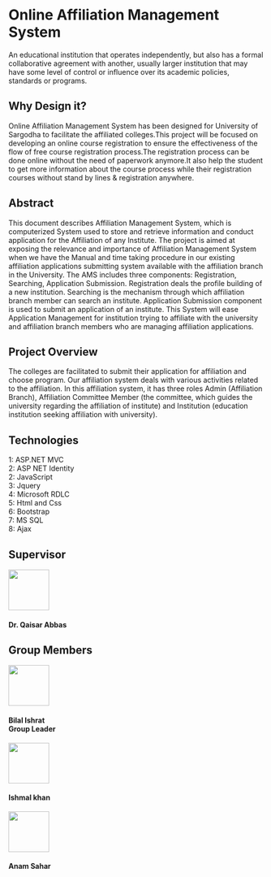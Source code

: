 <h1 style="text-center">Online Affiliation Management System</h1>
An educational institution that operates independently, but also has a formal collaborative agreement with another, usually larger institution that may have some level of control or influence over its academic policies, standards or programs. 

<h2>Why Design it?</h2>

Online Affiliation Management System has been designed for University of Sargodha to facilitate the affiliated colleges.This project will be focused on developing an online course registration to ensure the effectiveness of the flow of free course registration process.The registration process can be done online without the need of paperwork anymore.It also help the student to get more information about the course process while their registration courses without stand by lines & registration anywhere.

<h2>Abstract</h2>

This document describes Affiliation Management System, which is computerized System used to store and retrieve information and conduct application for the Affiliation of any Institute. The project is aimed at exposing the relevance and importance of Affiliation Management System when we have the Manual and time taking procedure in our existing affiliation applications submitting system available with the affiliation branch in the University. The AMS includes three components: Registration, Searching, Application Submission. Registration deals the profile building of a new institution. Searching is the mechanism through which affiliation branch member can search an institute. Application Submission component is used to submit an application of an institute. This System will ease Application Management for institution trying to affiliate with the university and affiliation branch members who are managing affiliation applications.

<h2>Project Overview</h2>

The colleges are facilitated to submit their application for affiliation and choose program. Our affiliation system deals with various activities related to the affiliation. In this affiliation system, it has three roles Admin (Affiliation Branch), Affiliation Committee Member (the committee, which guides the university regarding the affiliation of institute) and Institution (education institution seeking affiliation with university).

 
<h2>Technologies</h2>
1: ASP.NET MVC <br/>
2: ASP NET Identity<br/> 
2: JavaScript<br/>
3: Jquery<br/>
4: Microsoft RDLC <br/>
5: Html and Css <br/>
6: Bootstrap <br/>
7: MS SQL<br/>
8: Ajax<br/>

<h2>Supervisor</h2>
<img style = "width:80px; height 50px;" src ="https://uosgit.github.io/UOS/qas1.png">
<h4>Dr. Qaisar Abbas</h4>
<h2>Group Members </h2>
<img style = "width:80px; height 50px;" src ="https://uosgit.github.io/UOS/MuhammadBilalIshratpic.jpeg">
<h4>Bilal Ishrat <br/>
 Group Leader
</h4>
<img style = "width:80px; height 50px;" src ="https://uosgit.github.io/UOS/Ishmalkhan.jpeg">
<h4>Ishmal khan</h4>
<img style = "width:80px; height 50px;" src ="">
<h4> Anam Sahar </h4>

